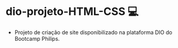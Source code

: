 # dio-projeto-HTML-CSS :computer:
- Projeto de criação de site disponibilizado na plataforma DIO do Bootcamp Philips.
